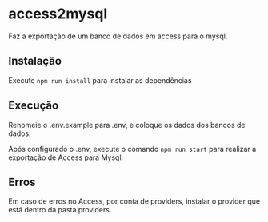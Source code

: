 # access2mysql

Faz a exportação de um banco de dados em access para o mysql.

## Instalação

Execute `npm run install` para instalar as dependências

## Execução

Renomeie o .env.example para .env, e coloque os dados dos bancos de dados.

Após configurado o .env, execute o comando `npm run start` para realizar a exportação de Access para Mysql.

## Erros

Em caso de erros no Access, por conta de providers, instalar o provider que está dentro da pasta providers.
